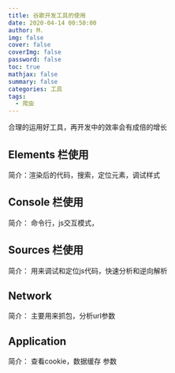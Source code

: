 ```yaml
---
title: 谷歌开发工具的使用
date: 2020-04-14 00:50:00
author: M.
img: false
cover: false
coverImg: false
password: false
toc: true
mathjax: false
summary: false 
categories: 工具 
tags:
  - 爬虫
---
```



合理的运用好工具，再开发中的效率会有成倍的增长


## Elements 栏使用
简介：渲染后的代码，搜索，定位元素，调试样式 




## Console 栏使用
简介： 命令行，js交互模式，


## Sources 栏使用
简介： 用来调试和定位js代码，快速分析和逆向解析



## Network 
简介： 主要用来抓包，分析url参数



## Application
简介： 查看cookie，数据缓存 参数